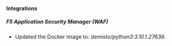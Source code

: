 #### Integrations
##### F5 Application Security Manager (WAF)
- Updated the Docker image to: *demisto/python3:3.10.1.27636*.
